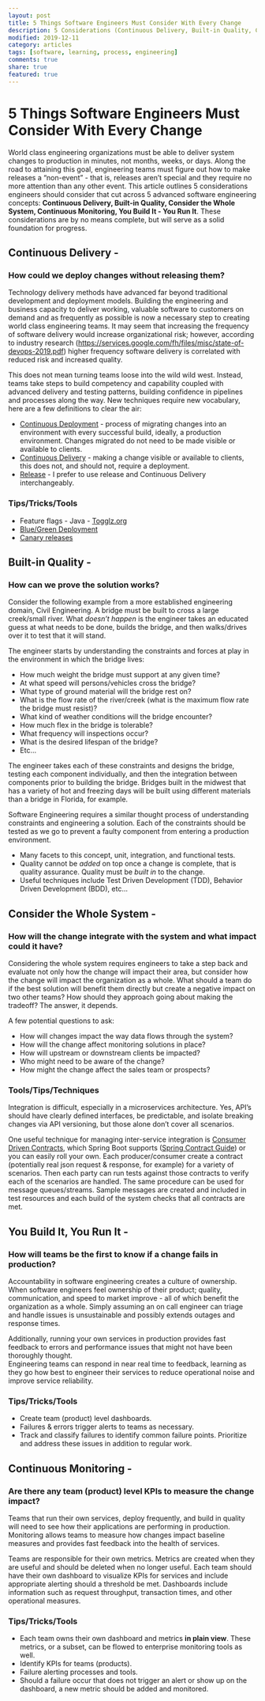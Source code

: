 ```yaml
---
layout: post
title: 5 Things Software Engineers Must Consider With Every Change
description: 5 Considerations (Continuous Delivery, Built-in Quality, Consider the Whole System, Continuous Monitoring, You Build It - You Run It) Software Engineers should take into account with each change.
modified: 2019-12-11
category: articles
tags: [software, learning, process, engineering]
comments: true
share: true
featured: true
---
```


# 5 Things Software Engineers Must Consider With Every Change

World class engineering organizations must be able to deliver system changes to 
production in minutes, not months, weeks, or days.  Along the road to attaining 
this goal, engineering teams must figure out how to make releases a 
“non-event” - that is, releases aren’t special and they require no more attention 
than any other event.  This article outlines 5 considerations engineers should 
consider that cut across 5 advanced software engineering 
concepts: **Continuous Delivery, Built-in Quality, Consider the Whole System, 
Continuous Monitoring, You Build It - You Run It**.  These considerations are by 
no means complete, but will serve as a solid foundation for progress.

## Continuous Delivery - 
### How could we deploy changes without releasing them?

Technology delivery methods have advanced far beyond traditional development 
and deployment models.  Building the engineering and business capacity to 
deliver working, valuable software to customers on demand and as frequently 
as possible is now a necessary step to creating world class engineering 
teams.  It may seem that increasing the frequency of software delivery 
would increase organizational risk; however, according to industry 
research (https://services.google.com/fh/files/misc/state-of-devops-2019.pdf) 
higher frequency software delivery is correlated with reduced risk and 
increased quality.

This does not mean turning teams loose into the wild wild west. Instead, teams 
take steps to build competency and capability coupled with advanced delivery 
and testing patterns, building confidence in pipelines and processes along the 
way.  New techniques require new vocabulary, here are a few definitions to 
clear the air:

* <u>Continuous Deployment</u> - process of migrating changes into an environment 
with every successful build, ideally, a production environment.  Changes 
migrated do not need to be made visible or available to clients.
* <u>Continuous Delivery</u> - making a change visible or available to clients, this 
does not, and should not, require a deployment.
* <u>Release</u> - I prefer to use release and Continuous Delivery interchangeably.

### Tips/Tricks/Tools

* Feature flags - Java - [Togglz.org](https://www.togglz.org)
* [Blue/Green Deployment](https://martinfowler.com/bliki/BlueGreenDeployment.html) 
* [Canary releases](https://martinfowler.com/bliki/CanaryRelease.html?ref=wellarchitected)


## Built-in Quality - 
### How can we prove the solution works?
Consider the following example from a more established engineering domain, Civil 
Engineering.  A bridge must be built to cross a large creek/small river.  What 
*doesn’t happen* is the engineer takes an educated guess at what needs to be 
done, builds the bridge, and then walks/drives over it to test that it will 
stand.  

The engineer starts by understanding the constraints and forces at 
play in the environment in which the bridge lives:

* How much weight the bridge must support at any given time?
* At what speed will persons/vehicles cross the bridge?
* What type of ground material will the bridge rest on?
* What is the flow rate of the river/creek (what is the maximum flow rate 
the bridge must resist)?
* What kind of weather conditions will the bridge encounter?
* How much flex in the bridge is tolerable?
* What frequency will inspections occur?
* What is the desired lifespan of the bridge?
* Etc…

The engineer takes each of these constraints and designs the bridge, testing 
each component individually, and then the integration between components 
prior to building the bridge.  Bridges built in the midwest that has a variety 
of hot and freezing days will be built using different materials than a 
bridge in Florida, for example.

Software Engineering requires a similar thought process of understanding 
constraints and engineering a solution.  Each of the constraints should 
be tested as we go to prevent a faulty component from entering a 
production environment.

* Many facets to this concept, unit, integration, and functional tests.
* Quality cannot be *added* on top once a change is complete, that is 
quality assurance.  Quality must be *built in* to the change.  
* Useful techniques include Test Driven Development (TDD), Behavior 
Driven Development (BDD), etc...


## Consider the Whole System - 
### How will the change integrate with the system and what impact could it have?

Considering the whole system requires engineers to take a step back and 
evaluate not only how the change will impact their area, but consider how 
the change will impact the organization as a whole.  What should a team do 
if the best solution will benefit them directly but create a negative impact 
on two other teams?  How should they approach going about making the 
tradeoff?  The answer, it depends.

A few potential questions to ask:

* How will changes impact the way data flows through the system?
* How will the change affect monitoring solutions in place?
* How will upstream or downstream clients be impacted?
* Who might need to be aware of the change?
* How might the change affect the sales team or prospects?


### Tools/Tips/Techniques

Integration is difficult, especially in a microservices architecture.  Yes, 
API’s should have clearly defined interfaces, be predictable, and isolate 
breaking changes via API versioning, but those alone don’t cover all scenarios.

One useful technique for managing inter-service integration is 
[Consumer Driven Contracts](https://martinfowler.com/articles/consumerDrivenContracts.html), 
which Spring Boot supports 
([Spring Contract Guide](https://spring.io/guides/gs/contract-rest/)) or you 
can easily roll your own.  Each producer/consumer create a contract 
(potentially real json request & response, for example) for a variety of 
scenarios.  Then each party can run tests against those contracts to verify 
each of the scenarios are handled.  The same procedure can be used for 
message queues/streams.  Sample messages are created and included in test 
resources and each build of the system checks that all contracts are met.

## You Build It, You Run It - 
### How will teams be the first to know if a change fails in production?

Accountability in software engineering creates a culture of ownership.  When 
software engineers feel ownership of their product; quality, communication, 
and speed to market improve - all of which benefit the organization as a 
whole.  Simply assuming an on call engineer can triage and handle issues is 
unsustainable and possibly extends outages and response times.

Additionally, running your own services in production provides fast feedback 
to errors and performance issues that might not have been thoroughly thought.  
Engineering teams can respond in near real time to feedback, learning as 
they go how best to engineer their services to reduce operational noise and 
improve service reliability.

### Tips/Tricks/Tools

* Create team (product) level dashboards.
* Failures & errors trigger alerts to teams as necessary.
* Track and classify failures to identify common failure points.  Prioritize 
and address these issues in addition to regular work.


## Continuous Monitoring - 
### Are there any team (product) level KPIs to measure the change impact? 

Teams that run their own services, deploy frequently, and build in quality 
will need to see how their applications are performing in production.  
Monitoring allows teams to measure how changes impact baseline measures and 
provides fast feedback into the health of services.  

Teams are responsible for their own metrics.  Metrics are created when 
they are useful and should be deleted when no longer useful.  Each team 
should have their own dashboard to visualize KPIs for services and include 
appropriate alerting should a threshold be met.  Dashboards include 
information such as request throughput, transaction times, and other 
operational measures.

### Tips/Tricks/Tools

* Each team owns their own dashboard and metrics **in plain view**.  These 
metrics, or a subset, can be flowed to enterprise monitoring tools as well.
* Identify KPIs for teams (products).
* Failure alerting processes and tools.
* Should a failure occur that does not trigger an alert or show up on the 
dashboard, a new metric should be added and monitored.
